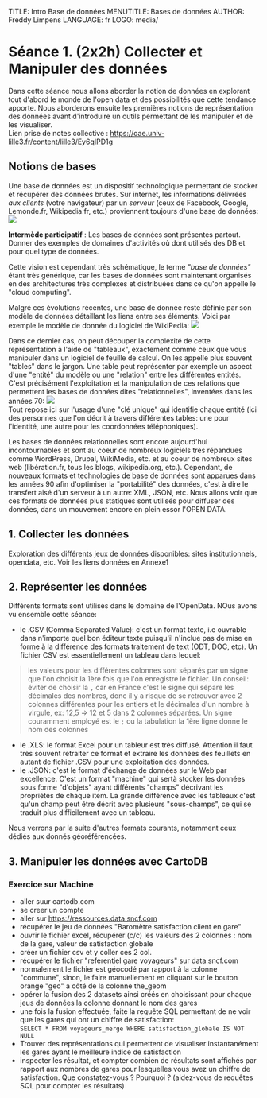 TITLE: Intro Base de données
MENUTITLE: Bases de données
AUTHOR: Freddy Limpens
LANGUAGE: fr
LOGO: media/


# Séance 1. (2x2h) Collecter et Manipuler des données

Dans cette séance nous allons aborder la notion de données en explorant tout d'abord le monde de l'open data et des possibilités que cette tendance apporte. Nous aborderons ensuite les premières notions de représentation des données avant d'introduire un outils permettant de les manipuler et de les visualiser.  
Lien prise de notes collective : https://oae.univ-lille3.fr/content/lille3/Ey6qIPD1g

## Notions de bases
Une base de données est un dispositif technologique permettant de stocker et récupérer des données brutes. Sur internet, les informations délivrées *aux clients* (votre navigateur) par un *serveur* (ceux de Facebook, Google, Lemonde.fr, Wikipedia.fr, etc.) proviennent toujours d'une base de données:  
![](http://static.commentcamarche.net/www.commentcamarche.net/pictures/bdd-images-basecs.gif)  

 **Intermède participatif** : Les bases de données sont présentes partout. Donner des exemples de domaines d'activités où dont utilisés des DB et pour quel type de données.  
  
Cette vision est cependant très schématique, le terme *"base de données"* étant très générique, car les bases de données sont maintenant organisés en des architectures très complexes et distribuées dans ce qu'on appelle le "cloud computing".

Malgré ces évolutions récentes, une base de donnée reste définie par son modèle de données détaillant les liens entre ses éléments. Voici par exemple le modèle de donnée du logiciel de WikiPedia:
![](https://upload.wikimedia.org/wikipedia/commons/2/2c/Mediawiki_dbschema.svg)

Dans ce dernier cas, on peut découper la complexité de cette représentation à l'aide de "tableaux", exactement comme ceux que vous manipuler dans un logiciel de feuille de calcul. On les appelle plus souvent "tables" dans le jargon. Une table peut représenter par exemple un aspect d'une "entité" du modèle ou une "relation" entre les différentes entités. C'est précisément l'exploitation et la manipulation de ces relations que permettent les bases de données dites "relationnelles", inventées dans les années 70:
![](https://upload.wikimedia.org/wikipedia/commons/thumb/4/4c/Relational_key_SVG.svg/300px-Relational_key_SVG.svg.png)  
Tout repose ici sur l'usage d'une "clé unique" qui identifie chaque entité (ici des personnes que l'on décrit à travers différentes tables: une pour l'identité, une autre pour les coordonnées téléphoniques).   

Les bases de données relationnelles sont encore aujourd'hui incontournables et sont au coeur de nombreux logiciels très répandues comme WordPress, Drupal, WikiMedia, etc. et au coeur de nombreux sites web (libération.fr, tous les blogs, wikipedia.org, etc.). Cependant, de nouveaux formats et technologies de base de données sont apparues dans les années 90 afin d'optimiser la "portabilité" des données, c'est à dire le transfert aisé d'un serveur à un autre: XML, JSON, etc. Nous allons voir que ces formats de données plus statiques sont utilisés pour diffuser des données, dans un mouvement encore en plein essor l'OPEN DATA.

## 1. Collecter les données

Exploration des différents jeux de données disponibles: sites institutionnels, opendata, etc. Voir les liens données en Annexe1
## 2. Représenter les données
Différents formats sont utilisés dans le domaine de l'OpenData. NOus avons vu ensemble cette séance:
* le .CSV (Comma Separated Value): c'est un format texte, i.e ouvrable dans n'importe quel bon éditeur texte puisqu'il n'inclue pas de mise en forme à la différence des formats   traitement de text (ODT, DOC, etc). Un fichier CSV est essentiellement un tableau dans lequel:
> les valeurs pour les différentes colonnes sont séparés par un signe que l'on choisit la 1ère fois que l'on enregistre le fichier. Un conseil: éviter de choisir la `,` car en France c'est le signe qui sépare les décimales des nombres, donc il y a risque de se retrouver avec 2 colonnes différentes pour les entiers et le décimales d'un nombre à virgule, ex: 12,5 => 12 et 5 dans 2 colonnes séparées. Un signe couramment employé est le `;` ou la tabulation 
> la 1ère ligne donne le nom des colonnes  
* le .XLS: le format Excel pour un tableur est très diffusé. Attention il faut très souvent retraiter ce format et extraire les données des feuillets en autant de fichier .CSV pour une exploitation des données.
* le .JSON: c'est le format d'échange de données sur le Web par excellence. C'est un format "machine" qui sertà stocker les données sous forme "d'objets" ayant différents "champs" décrivant les propriétés de chaque item. La grande différence avec les tableaux c'est qu'un champ peut être décrit avec plusieurs "sous-champs", ce qui se traduit plus difficilement avec un tableau.  

Nous verrons par la suite d'autres formats courants, notamment ceux dédiés aux donnés géoréférencées.  

## 3. Manipuler les données avec CartoDB
### Exercice sur Machine  
* aller suur cartodb.com
* se creer un compte
* aller sur https://ressources.data.sncf.com
* récupérer le jeu de données "Baromètre satisfaction client en gare"
* ouvrir le fichier excel, récupérer (c/c) les valeurs des 2 colonnes : nom de la gare, valeur de satisfaction globale
* créer un fichier csv et y coller ces 2 col. 
* récupérer le fichier "referentiel gare voyageurs" sur data.sncf.com
* normalement le fichier est géocodé par rapport à la colonne "commune", sinon, le faire manuellement en cliquant sur le bouton orange "geo" a côté de la colonne the_geom
* opérer la fusion des 2 datasets ainsi créés en choisissant pour chaque jeus de données la colonne donnant le nom des gares
* une fois la fusion effectuée, faite la requête SQL permettant de ne voir que les gares qui ont un chiffre de satisfaction:  
``SELECT * FROM voyageurs_merge WHERE satisfaction_globale IS NOT NULL``
* Trouver des représentations qui permettent de visualiser instantanément les gares ayant le meilleure indice de satisfaction
* inspecter les résultat, et compter combien de résultats sont affichés par rapport aux nombres de gares pour lesquelles vous avez un chiffre de satisfaction. Que constatez-vous ? Pourquoi ? (aidez-vous de requêtes SQL pour compter les résultats)

